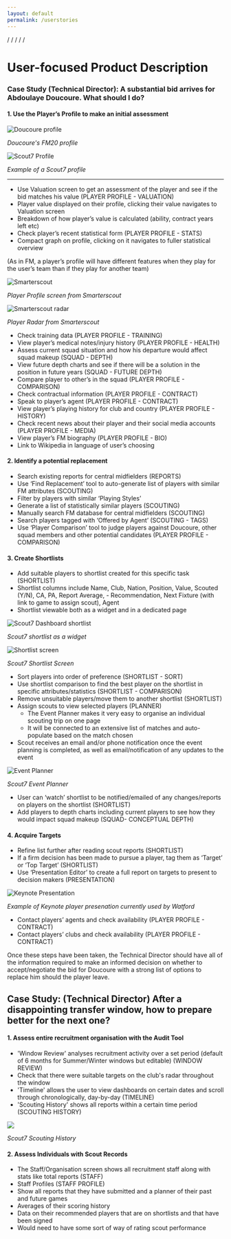 ```yaml
---
layout: default
permalink: /userstories
---
```

/
/
/
/
/

# User-focused Product Description
### Case Study (Technical Director): A substantial bid arrives for Abdoulaye Doucoure. What should I do?


#### 1. Use the Player’s Profile to make an initial assessment



![Doucoure profile](img/doucourefmprofiile.png)

*Doucoure's FM20 profile*


![Scout7 Profile](img/rodakscout7profile.png)

*Example of a Scout7 profile*

***


- Use Valuation screen to get an assessment of the player and see if the bid matches his value (PLAYER PROFILE - VALUATION)
- Player value displayed on their profile, clicking their value navigates to Valuation screen
- Breakdown of how player’s value is calculated (ability, contract years left etc)
- Check player’s recent statistical form (PLAYER PROFILE - STATS)
- Compact graph on profile, clicking on it navigates to fuller statistical overview

(As in FM, a player’s profile will have different features when they play for the user’s team than if they play for another team)


![Smarterscout](img/smarterscout.png)

*Player Profile screen from Smarterscout*


![Smarterscout radar](img/smarterscoutradar.png)

*Player Radar from Smarterscout*

- Check training data (PLAYER PROFILE - TRAINING)
- View player’s medical notes/injury history (PLAYER PROFILE - HEALTH)
- Assess current squad situation and how his departure would affect squad makeup (SQUAD - DEPTH)
- View future depth charts and see if there will be a solution in the position in future years (SQUAD - FUTURE DEPTH)
- Compare player to other’s in the squad (PLAYER PROFILE - COMPARISON)
- Check contractual information (PLAYER PROFILE - CONTRACT)
- Speak to player’s agent (PLAYER PROFILE - CONTRACT)
- View player’s playing history for club and country (PLAYER PROFILE - HISTORY)
- Check recent news about their player and their social media accounts (PLAYER PROFILE - MEDIA)
- View player’s FM biography (PLAYER PROFILE - BIO)
- Link to Wikipedia in language of user’s choosing


#### 2. Identify a potential replacement

- Search existing reports for central midfielders (REPORTS)
- Use ‘Find Replacement’ tool to auto-generate list of players with similar FM attributes (SCOUTING)
- Filter by players with similar ‘Playing Styles’
- Generate a list of statistically similar players (SCOUTING)
- Manually search FM database for central midfielders (SCOUTING)
- Search players tagged with ‘Offered by Agent’ (SCOUTING - TAGS)
- Use ‘Player Comparison’ tool to judge players against Doucoure, other squad members and other potential candidates (PLAYER PROFILE - COMPARISON)


#### 3. Create Shortlists

- Add suitable players to shortlist created for this specific task (SHORTLIST)
- Shortlist columns include Name, Club, Nation, Position, Value, Scouted (Y/N), CA, PA, Report Average, - Recommendation, Next Fixture (with link to game to assign scout), Agent
- Shortlist viewable both as a widget and in a dedicated page



![Scout7 Dashboard shortlist](img/scout7dashboardshortlist.png)

*Scout7 shortlist as a widget*



![Shortlist screen](img/scout7shortlist.png)

*Scout7 Shortlist Screen*



- Sort players into order of preference (SHORTLIST - SORT)
- Use shortlist comparison to find the best player on the shortlist in specific attributes/statistics (SHORTLIST - COMPARISON)
- Remove unsuitable players/move them to another shortlist (SHORTLIST)
- Assign scouts to view selected players (PLANNER)
	- The Event Planner makes it very easy to organise an individual scouting trip on one page
	- It will be connected to an extensive list of matches and auto-populate based on the match chosen
- Scout receives an email and/or phone notification once the event planning is completed, as well as email/notification of any updates to the event


![Event Planner](img/scouting_planner_with_events_small.png)

*Scout7 Event Planner*

- User can ‘watch’ shortlist to be notified/emailed of any changes/reports on players on the shortlist (SHORTLIST)
- Add players to depth charts including current players to see how they would impact squad makeup (SQUAD- CONCEPTUAL DEPTH)


#### 4. Acquire Targets

- Refine list further after reading scout reports (SHORTLIST)
- If a firm decision has been made to pursue a player, tag them as ‘Target’ or ‘Top Target’ (SHORTLIST)
- Use ‘Presentation Editor’ to create a full report on targets to present to decision makers (PRESENTATION)

![Keynote Presentation](img/keynotepresentation.png)

*Example of Keynote player presenation currently used by Watford*

- Contact players’ agents and check availability (PLAYER PROFILE - CONTRACT)
- Contact players’ clubs and check availability (PLAYER PROFILE - CONTRACT)


Once these steps have been taken, the Technical Director should have all of the information required to make an informed decision on whether to accept/negotiate the bid for Doucoure with a strong list of options to replace him should the player leave. 



## Case Study: (Technical Director) After a disappointing transfer window, how to prepare better for the next one?

#### 1. Assess entire recruitment organisation with the Audit Tool
- 'Window Review' analyses recruitment activity over a set period (default of 6 months for Summer/Winter windows but editable) (WINDOW REVIEW)
- Check that there were suitable targets on the club's radar throughout the window
- 'Timeline' allows the user to view dashboards on certain dates and scroll through chronologically, day-by-day (TIMELINE)
- 'Scouting History' shows all reports within a certain time period (SCOUTING HISTORY)

![](img/scouting_history.png)

*Scout7 Scouting History*

#### 2. Assess Individuals with Scout Records

- The Staff/Organisation screen shows all recruitment staff along with stats like total reports (STAFF)
- Staff Profiles (STAFF PROFILE)
- Show all reports that they have submitted and a planner of their past and future games
- Averages of their scoring history
- Data on their recommended players that are on shortlists and that have been signed
- Would need to have some sort of way of rating scout performance